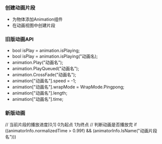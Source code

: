 ### 创建动画片段
- 为物体添加Animation组件
- 在动画视图中创建片段

### 旧版动画API
- bool isPlay = animation.isPlaying;
- bool isPlay = animation.isPlaying("动画名);
- animation.Play("动画名");
- animation.PlayQueued("动画名");
- animation.CrossFade("动画名");
- animation["动画名"].speed = -1;
- animation["动画名"].wrapMode = WrapMode.Pingpong;
- animation["动画名"].length;
- animation["动画名"].time;

### 新版动画

// 当前片段的播放进度[0,1] 0为起点 1为终点
// 判断动画是否播放完
if ((animatorInfo.normalizedTime > 0.99f) && (animatorInfo.IsName("动画片段名")))
